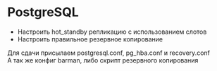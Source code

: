 # PostgreSQL

- Настроить hot_standby репликацию с использованием слотов
- Настроить правильное резервное копирование

Для сдачи присылаем postgresql.conf, pg_hba.conf и recovery.conf<br>
А так же конфиг barman, либо скрипт резервного копирования



